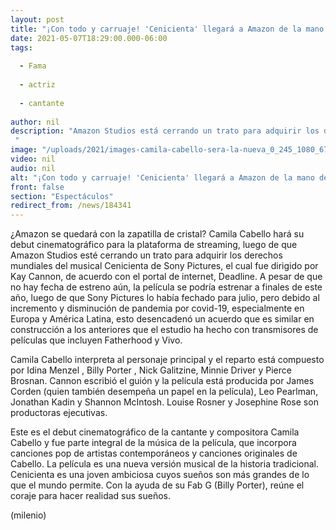 ```yaml
---
layout: post
title: "¡Con todo y carruaje! 'Cenicienta' llegará a Amazon de la mano de Camila Cabello"
date: 2021-05-07T18:29:00.000-06:00
tags:
  
  - Fama
  
  - actriz
  
  - cantante
  
author: nil
description: "Amazon Studios está cerrando un trato para adquirir los derechos mundiales del musical Cenicienta de Sony Pictures.  "
image: "/uploads/2021/images-camila-cabello-sera-la-nueva_0_245_1080_672.jpg"
video: nil
audio: nil
alt: "¡Con todo y carruaje! 'Cenicienta' llegará a Amazon de la mano de Camila Cabello"
front: false
section: "Espectáculos"
redirect_from: /news/184341
---
```


¿Amazon se quedará con la zapatilla de cristal? Camila Cabello hará su debut cinematográfico para la plataforma de streaming, luego de que Amazon Studios esté cerrando un trato para adquirir los derechos mundiales del musical Cenicienta de Sony Pictures, el cual fue dirigido por Kay Cannon, de acuerdo con el portal de internet, Deadline. A pesar de que no hay fecha de estreno aún, la película se podría estrenar a finales de este año, luego de que Sony Pictures lo había fechado para julio, pero debido al incremento y disminución de pandemia por covid-19, especialmente en Europa y América Latina, esto desencadenó un acuerdo que es similar en construcción a los anteriores que el estudio ha hecho con transmisores de películas que incluyen Fatherhood y Vivo. 

Camila Cabello interpreta al personaje principal y el reparto está compuesto por Idina Menzel , Billy Porter , Nick Galitzine, Minnie Driver y Pierce Brosnan. Cannon escribió el guión y la película está producida por James Corden (quien también desempeña un papel en la película), Leo Pearlman, Jonathan Kadin y Shannon McIntosh. Louise Rosner y Josephine Rose son productoras ejecutivas. 

Este es el debut cinematográfico de la cantante y compositora Camila Cabello y fue parte integral de la música de la película, que incorpora canciones pop de artistas contemporáneos y canciones originales de Cabello. La película es una nueva versión musical de la historia tradicional. Cenicienta es una joven ambiciosa cuyos sueños son más grandes de lo que el mundo permite. Con la ayuda de su Fab G (Billy Porter), reúne el coraje para hacer realidad sus sueños.

(milenio)